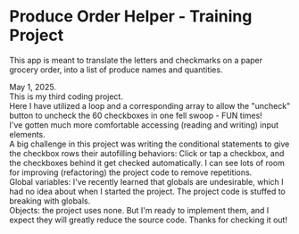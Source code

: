# Produce Order Helper - Training Project

This app is meant to translate the letters and checkmarks on a paper grocery order, into a list of produce names and quantities.  

May 1, 2025.  
This is my third coding project.  
Here I have utilized a loop and a corresponding array to 
allow the "uncheck" button to uncheck the 60 checkboxes in one fell swoop - FUN times!  
I've gotten much more comfortable accessing (reading and writing) input elements.  
A big challenge in this project was writing the conditional statements to 
give the checkbox rows their autofilling behaviors: 
Click or tap a checkbox, and the checkboxes behind it get checked automatically. 
I can see lots of room for improving (refactoring) the project code to remove repetitions.  
Global variables: I've recently learned that globals are undesirable,
which I had no idea about when I started the project. 
The project code is stuffed to breaking with globals.  
Objects: the project uses none. But I'm ready to implement them, 
and I expect they will greatly reduce the source code.
Thanks for checking it out!
